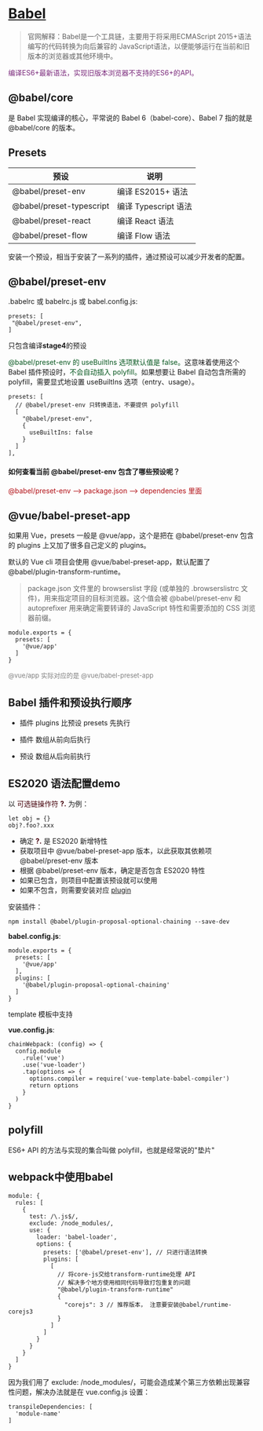 # [Babel](https://babeljs.io/docs/babel-preset-env)

> 官网解释：Babel是一个工具链，主要用于将采用ECMAScript 2015+语法编写的代码转换为向后兼容的 JavaScript语法，以便能够运行在当前和旧版本的浏览器或其他环境中。

<font color=#7A297B>编译ES6+最新语法，实现旧版本浏览器不支持的ES6+的API。</font>

## @babel/core

是 Babel 实现编译的核心，平常说的 Babel 6（babel-core）、Babel 7 指的就是 @babel/core 的版本。

## Presets

| 预设 | 说明 |
|---|---|
| @babel/preset-env | 编译 ES2015+ 语法 |
| @babel/preset-typescript | 编译 Typescript 语法 |
| @babel/preset-react | 编译 React 语法 |
| @babel/preset-flow | 编译 Flow 语法 |

安装一个预设，相当于安装了一系列的插件，通过预设可以减少开发者的配置。

## @babel/preset-env
.babelrc 或 babelrc.js 或 babel.config.js:
```
presets: [
 "@babel/preset-env",
]
```
只包含编译**stage4**的预设

<font color=#085820>@babel/preset-env 的 useBuiltIns 选项默认值是 false。</font>这意味着使用这个 Babel 插件预设时，<font color=#085820>不会自动插入 polyfill。</font>如果想要让 Babel 自动包含所需的 polyfill，需要显式地设置 useBuiltIns 选项（entry、usage）。

```
presets: [
  // @babel/preset-env 只转换语法，不要提供 polyfill
  [
    "@babel/preset-env", 
    {
      useBuiltIns: false
    }
  ]
],
```

#### 如何查看当前 @babel/preset-env 包含了哪些预设呢？

<font color=#B21016>@babel/preset-env --> package.json --> dependencies 里面</font>


## @vue/babel-preset-app

如果用 Vue，presets 一般是 @vue/app，这个是把在 @babel/preset-env 包含的 plugins 上又加了很多自己定义的 plugins。

默认的 Vue cli 项目会使用 @vue/babel-preset-app，默认配置了@babel/plugin-transform-runtime。

> package.json 文件里的 browserslist 字段 (或单独的 .browserslistrc 文件)，用来指定项目的目标浏览器。这个值会被 @babel/preset-env 和 autoprefixer 用来确定需要转译的 JavaScript 特性和需要添加的 CSS 浏览器前缀。
 

```
module.exports = {
  presets: [
    '@vue/app'
  ]
}
```
<font color=gray size=2>@vue/app 实际对应的是 @vue/babel-preset-app</font>

## Babel 插件和预设执行顺序

- 插件 plugins 比预设 presets 先执行

- 插件 数组从前向后执行

- 预设 数组从后向前执行

## ES2020 语法配置demo

以 <font color=#44000A>可选链操作符 **?.**</font> 为例：
```
let obj = {}
obj?.foo?.xxx
```
- 确定 <font color=#44000A>**?.**</font> 是 ES2020 新增特性
- 获取项目中 @vue/babel-preset-app 版本，以此获取其依赖项 @babel/preset-env 版本
- 根据 @babel/preset-env 版本，确定是否包含 ES2020 特性
- 如果已包含，则项目中配置该预设就可以使用
- 如果不包含，则需要安装对应 [plugin](https://babeljs.io/docs/plugins-list)

安装插件：
```
npm install @babel/plugin-proposal-optional-chaining --save-dev
```

**babel.config.js**:
```
module.exports = {
  presets: [
    '@vue/app'
  ],
  plugins: [
    '@babel/plugin-proposal-optional-chaining'
  ]
}
```

template 模板中支持

**vue.config.js**: 
```
chainWebpack: (config) => {
  config.module
    .rule('vue')
    .use('vue-loader')
    .tap(options => {
      options.compiler = require('vue-template-babel-compiler')
      return options
    }
  )
}
```

## polyfill

ES6+ API 的方法与实现的集合叫做 polyfill，也就是经常说的"垫片"

## webpack中使用babel
```
module: {
  rules: [
    {
      test: /\.js$/,
      exclude: /node_modules/,
      use: {
        loader: 'babel-loader',
        options: {
          presets: ['@babel/preset-env'], // 只进行语法转换
          plugins: [
            [
              // 将core-js交给transform-runtime处理 API
              // 解决多个地方使用相同代码导致打包重复的问题
              "@babel/plugin-transform-runtime"
              {
                "corejs": 3 // 推荐版本， 注意要安装@babel/runtime-corejs3
              }
            ]
          ]
        }
      }
    }
  ]
}
```
因为我们用了 exclude: /node_modules/，可能会造成某个第三方依赖出现兼容性问题，解决办法就是在
vue.config.js 设置：
```
transpileDependencies: [
  'module-name'
]
```




